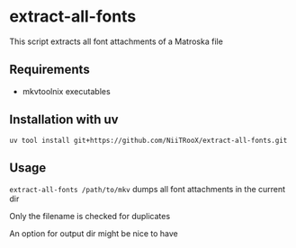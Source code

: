 # extract-all-fonts
This script extracts all font attachments of a Matroska file

## Requirements

- mkvtoolnix executables

## Installation with uv
```
uv tool install git+https://github.com/NiiTRooX/extract-all-fonts.git
```

## Usage
`extract-all-fonts /path/to/mkv`
dumps all font attachments in the current dir


Only the filename is checked for duplicates

An option for output dir might be nice to have
